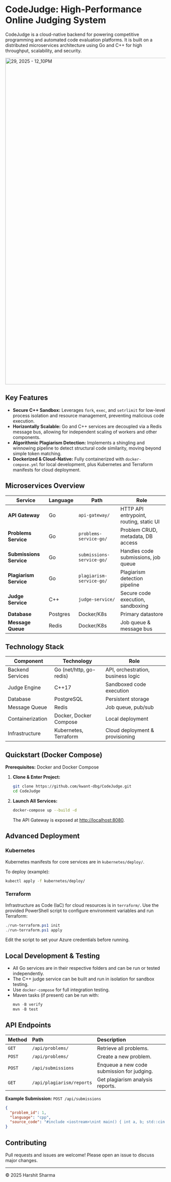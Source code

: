 
# CodeJudge: High-Performance Online Judging System

CodeJudge is a cloud-native backend for powering competitive programming and automated code evaluation platforms. It is built on a distributed microservices architecture using Go and C++ for high throughput, scalability, and security.

<img width="1024" height="1024" alt="29, 2025 - 12_10PM" src="https://github.com/user-attachments/assets/9ab15fcd-070d-46b2-84ae-07ee72f3b07a" />

## Key Features

- **Secure C++ Sandbox:** Leverages `fork`, `exec`, and `setrlimit` for low-level process isolation and resource management, preventing malicious code execution.
- **Horizontally Scalable:** Go and C++ services are decoupled via a Redis message bus, allowing for independent scaling of workers and other components.
- **Algorithmic Plagiarism Detection:** Implements a shingling and winnowing pipeline to detect structural code similarity, moving beyond simple token matching.
- **Dockerized & Cloud-Native:** Fully containerized with `docker-compose.yml` for local development, plus Kubernetes and Terraform manifests for cloud deployment.

## Microservices Overview

| Service                  | Language | Path                   | Role                                 |
|--------------------------|----------|------------------------|--------------------------------------|
| **API Gateway**          | Go       | `api-gateway/`         | HTTP API entrypoint, routing, static UI |
| **Problems Service**     | Go       | `problems-service-go/` | Problem CRUD, metadata, DB access    |
| **Submissions Service**  | Go       | `submissions-service-go/` | Handles code submissions, job queue |
| **Plagiarism Service**   | Go       | `plagiarism-service-go/` | Plagiarism detection pipeline      |
| **Judge Service**        | C++      | `judge-service/`       | Secure code execution, sandboxing    |
| **Database**             | Postgres | Docker/K8s             | Primary datastore                    |
| **Message Queue**        | Redis    | Docker/K8s             | Job queue & message bus              |

## Technology Stack

| Component         | Technology                | Role                                 |
|-------------------|--------------------------|--------------------------------------|
| Backend Services  | Go (net/http, go-redis)  | API, orchestration, business logic   |
| Judge Engine      | C++17                    | Sandboxed code execution             |
| Database          | PostgreSQL               | Persistent storage                   |
| Message Queue     | Redis                    | Job queue, pub/sub                   |
| Containerization  | Docker, Docker Compose   | Local deployment                     |
| Infrastructure    | Kubernetes, Terraform    | Cloud deployment & provisioning      |

## Quickstart (Docker Compose)

**Prerequisites:** Docker and Docker Compose

1. **Clone & Enter Project:**
   ```bash
   git clone https://github.com/kwant-dbg/CodeJudge.git
   cd CodeJudge
   ```
2. **Launch All Services:**
   ```bash
   docker-compose up --build -d
   ```
   The API Gateway is exposed at [http://localhost:8080](http://localhost:8080).

## Advanced Deployment

### Kubernetes

Kubernetes manifests for core services are in `kubernetes/deploy/`.

To deploy (example):
```bash
kubectl apply -f kubernetes/deploy/
```

### Terraform

Infrastructure as Code (IaC) for cloud resources is in `terraform/`.
Use the provided PowerShell script to configure environment variables and run Terraform:

```powershell
./run-terraform.ps1 init
./run-terraform.ps1 apply
```
Edit the script to set your Azure credentials before running.

## Local Development & Testing

- All Go services are in their respective folders and can be run or tested independently.
- The C++ judge service can be built and run in isolation for sandbox testing.
- Use `docker-compose` for full integration testing.
- Maven tasks (if present) can be run with:
  ```powershell
  mvn -B verify
  mvn -B test
  ```

## API Endpoints

| Method | Path | Description |
| :--- | :--- | :--- |
| `GET` | `/api/problems/` | Retrieve all problems. |
| `POST`| `/api/problems/` | Create a new problem. |
| `POST`| `/api/submissions`| Enqueue a new code submission for judging. |
| `GET` | `/api/plagiarism/reports` | Get plagiarism analysis reports. |


**Example Submission:** `POST /api/submissions`
```json
{
  "problem_id": 1,
  "language": "cpp",
  "source_code": "#include <iostream>\nint main() { int a, b; std::cin >> a >> b; std::cout << a + b << std::endl; return 0; }"
}
```

## Contributing

Pull requests and issues are welcome! Please open an issue to discuss major changes.

---
© 2025 Harshit Sharma
